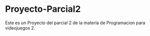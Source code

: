# Proyecto-Parcial2
Este es un Proyecto del parcial 2 de la materia de Programacion para videojuegos 2.
